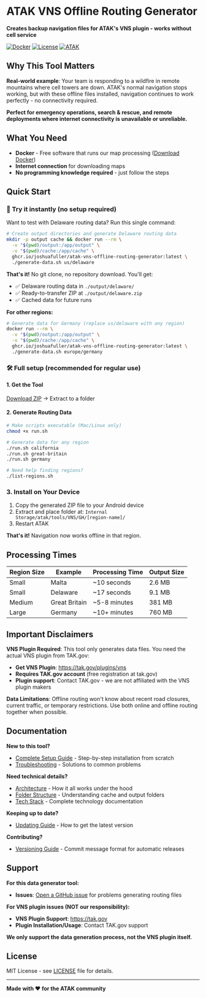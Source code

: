 # ATAK VNS Offline Routing Generator

**Creates backup navigation files for ATAK's VNS plugin - works without cell service**

[![Docker](https://img.shields.io/badge/Docker-Required-2496ED?style=flat-square&logo=docker)](https://www.docker.com/)
[![License](https://img.shields.io/badge/License-MIT-green?style=flat-square)](LICENSE)
[![ATAK](https://img.shields.io/badge/ATAK-VNS%20Plugin-orange?style=flat-square)](https://tak.gov/plugins/vns)

## Why This Tool Matters

**Real-world example**: Your team is responding to a wildfire in remote mountains where cell towers are down. ATAK's normal navigation stops working, but with these offline files installed, navigation continues to work perfectly - no connectivity required.

**Perfect for emergency operations, search & rescue, and remote deployments where internet connectivity is unavailable or unreliable.**

## What You Need

- **Docker** - Free software that runs our map processing ([Download Docker](https://www.docker.com/get-started))
- **Internet connection** for downloading maps
- **No programming knowledge required** - just follow the steps

## Quick Start

### 🚀 Try it instantly (no setup required)
Want to test with Delaware routing data? Run this single command:

```bash
# Create output directories and generate Delaware routing data
mkdir -p output cache && docker run --rm \
  -v "$(pwd)/output:/app/output" \
  -v "$(pwd)/cache:/app/cache" \
  ghcr.io/joshuafuller/atak-vns-offline-routing-generator:latest \
  ./generate-data.sh us/delaware
```

**That's it!** No git clone, no repository download. You'll get:
- ✅ Delaware routing data in `./output/delaware/`
- ✅ Ready-to-transfer ZIP at `./output/delaware.zip`
- ✅ Cached data for future runs

**For other regions:**
```bash
# Generate data for Germany (replace us/delaware with any region)
docker run --rm \
  -v "$(pwd)/output:/app/output" \
  -v "$(pwd)/cache:/app/cache" \
  ghcr.io/joshuafuller/atak-vns-offline-routing-generator:latest \
  ./generate-data.sh europe/germany
```

### 🛠️ Full setup (recommended for regular use)

#### 1. Get the Tool
[Download ZIP](https://github.com/joshuafuller/atak-vns-offline-routing-generator/archive/refs/heads/main.zip) → Extract to a folder

#### 2. Generate Routing Data
```bash
# Make scripts executable (Mac/Linux only)
chmod +x run.sh

# Generate data for any region
./run.sh california
./run.sh great-britain  
./run.sh germany

# Need help finding regions?
./list-regions.sh
```

### 3. Install on Your Device
1. Copy the generated ZIP file to your Android device
2. Extract and place folder at: `Internal Storage/atak/tools/VNS/GH/[region-name]/`
3. Restart ATAK

**That's it!** Navigation now works offline in that region.

## Processing Times

| Region Size | Example | Processing Time | Output Size |
|-------------|---------|-----------------|-------------|
| Small | Malta | ~10 seconds | 2.6 MB |
| Small | Delaware | ~17 seconds | 9.1 MB |
| Medium | Great Britain | ~5-8 minutes | 381 MB |
| Large | Germany | ~10+ minutes | 760 MB |

## Important Disclaimers

**VNS Plugin Required**: This tool only generates data files. You need the actual VNS plugin from TAK.gov:
- **Get VNS Plugin**: https://tak.gov/plugins/vns
- **Requires TAK.gov account** (free registration at tak.gov)  
- **Plugin support**: Contact TAK.gov - we are not affiliated with the VNS plugin makers

**Data Limitations**: Offline routing won't know about recent road closures, current traffic, or temporary restrictions. Use both online and offline routing together when possible.

## Documentation

**New to this tool?**
- [Complete Setup Guide](docs/setup.md) - Step-by-step installation from scratch
- [Troubleshooting](docs/troubleshooting.md) - Solutions to common problems

**Need technical details?**
- [Architecture](docs/architecture.md) - How it all works under the hood
- [Folder Structure](docs/folder-structure.md) - Understanding cache and output folders
- [Tech Stack](docs/tech-stack.md) - Complete technology documentation

**Keeping up to date?**
- [Updating Guide](docs/updating.md) - How to get the latest version

**Contributing?**
- [Versioning Guide](VERSIONING.md) - Commit message format for automatic releases

## Support

**For this data generator tool:**
- **Issues**: [Open a GitHub issue](https://github.com/joshuafuller/atak-vns-offline-routing-generator/issues) for problems generating routing files

**For VNS plugin issues (NOT our responsibility):**
- **VNS Plugin Support**: https://tak.gov
- **Plugin Installation/Usage**: Contact TAK.gov support

**We only support the data generation process, not the VNS plugin itself.**

## License

MIT License - see [LICENSE](LICENSE) file for details.

---

**Made with ❤️ for the ATAK community**